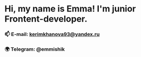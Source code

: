 # Hi, my name is Emma! I'm junior Frontent-developer. 
### 📫 E-mail: kerimkhanova93@yandex.ru
### :earth_africa: Telegram: @emmishik

<!--
**ekerimkhanova/ekerimkhanova** is a ✨ _special_ ✨ repository because its `README.md` (this file) appears on your GitHub profile.

Here are some ideas to get you started:

- 🔭 I’m currently working on ...
- 🌱 I’m currently learning ...
- 👯 I’m looking to collaborate on ...
- 🤔 I’m looking for help with ...
- 💬 Ask me about ...
- 📫 How to reach me: ...
- 😄 Pronouns: ...
- ⚡ Fun fact: ...
-->
